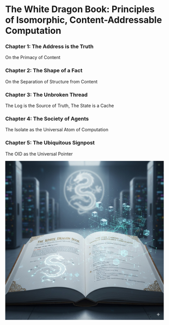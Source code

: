 # The White Dragon Book: Principles of Isomorphic, Content-Addressable Computation

### Chapter 1: The Address is the Truth
On the Primacy of Content
### Chapter 2: The Shape of a Fact
On the Separation of Structure from Content
### Chapter 3: The Unbroken Thread
The Log is the Source of Truth, The State is a Cache
### Chapter 4: The Society of Agents
The Isolate as the Universal Atom of Computation
### Chapter 5: The Ubiquitous Signpost
The OID as the Universal Pointer

![The White Dragon Book 1st Ed](https://raw.githubusercontent.com/lemanschik/lemanschik/refs/heads/main/book-iterations/dragon/white-dragon-book-Generated%20Image%20September%2006%2C%202025%20-%207_39AM.jpeg)
